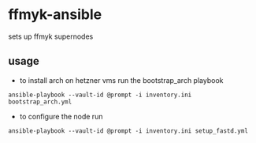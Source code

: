 # ffmyk-ansible
sets up ffmyk supernodes

## usage
- to install arch on hetzner vms run the bootstrap_arch playbook
```
ansible-playbook --vault-id @prompt -i inventory.ini bootstrap_arch.yml
```
- to configure the node run
```
ansible-playbook --vault-id @prompt -i inventory.ini setup_fastd.yml
```
